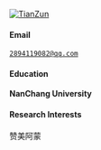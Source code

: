 [![TianZun](https://img.shields.io/badge/XX-github-blue?logo=github)](https://github.com/XX)




#### Email  
<code>2894119082@qq.com</code>  


#### Education  
**NanChang University**




#### Research Interests  
赞美阿蒙